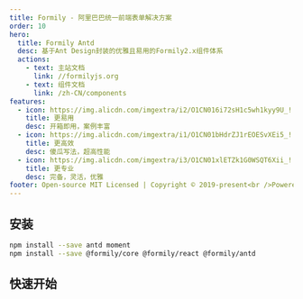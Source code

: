 ```yaml
---
title: Formily - 阿里巴巴统一前端表单解决方案
order: 10
hero:
  title: Formily Antd
  desc: 基于Ant Design封装的优雅且易用的Formily2.x组件体系
  actions:
    - text: 主站文档
      link: //formilyjs.org
    - text: 组件文档
      link: /zh-CN/components
features:
  - icon: https://img.alicdn.com/imgextra/i2/O1CN016i72sH1c5wh1kyy9U_!!6000000003550-55-tps-800-800.svg
    title: 更易用
    desc: 开箱即用，案例丰富
  - icon: https://img.alicdn.com/imgextra/i1/O1CN01bHdrZJ1rEOESvXEi5_!!6000000005599-55-tps-800-800.svg
    title: 更高效
    desc: 傻瓜写法，超高性能
  - icon: https://img.alicdn.com/imgextra/i3/O1CN01xlETZk1G0WSQT6Xii_!!6000000000560-55-tps-800-800.svg
    title: 更专业
    desc: 完备，灵活，优雅
footer: Open-source MIT Licensed | Copyright © 2019-present<br />Powered by self
---
```


## 安装

```bash
npm install --save antd moment
npm install --save @formily/core @formily/react @formily/antd

```

## 快速开始
